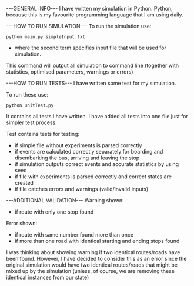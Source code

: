 ---GENERAL INFO---
I have written my simulation in Python. Python, because this is my favourite programming language that I am using 
daily.

---HOW TO RUN SIMULATION---
To run the simulation use: 

	python main.py simpleInput.txt
	
- where the second term specifies input file that will be used for simulation.

This command will output all simulation to command line (together with statistics, optimised parameters,
warnings or errors)

---HOW TO RUN TESTS---
I have written some test for my simulation.

To run these use:

	python unitTest.py
	
It contains all tests I have written. I have added all tests into one file just for simpler test process.

Test contains tests for testing:
- if simple file without experiments is parsed correctly
- if events are calculated correctly separately for boarding and disembarking the bus, arriving and leaving the stop
- if simulation outputs correct events and accurate statistics by using seed
- if file with experiments is parsed correctly and correct states are created
- if file catches errors and warnings (valid/invalid inputs) 

---ADDITIONAL VALIDATION---
Warning shown:
- if route with only one stop found

Error shown:
- if route with same number found more than once
- if more than one road with identical starting and ending stops found

I was thinking about showing warning if two identical routes/roads have been found. However, I have decided to
consider this as an error since the original simulation would have two identical routes/roads that might be mixed 
up by the simulation (unless, of course, we are removing these identical instances from our state)

 